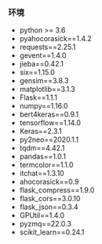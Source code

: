### 环境

- python    >= 3.6
- pyahocorasick==1.4.2
- requests==2.25.1
- gevent==1.4.0
- jieba==0.42.1
- six==1.15.0
- gensim==3.8.3
- matplotlib==3.1.3
- Flask==1.1.1
- numpy==1.16.0
- bert4keras==0.9.1
- tensorflow==1.14.0
- Keras==2.3.1
- py2neo==2020.1.1
- tqdm==4.42.1
- pandas==1.0.1
- termcolor==1.1.0
- itchat==1.3.10
- ahocorasick==0.9
- flask_compress==1.9.0
- flask_cors==3.0.10
- flask_json==0.3.4
- GPUtil==1.4.0
- pyzmq==22.0.3
- scikit_learn==0.24.1
